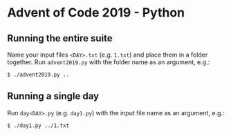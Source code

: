 # Advent of Code 2019 - Python
## Running the entire suite

Name your input files `<DAY>.txt` (e.g. `1.txt`) and place them in a folder together. Run `advent2019.py` with the folder name as an argument, e.g.:

```sh
$ ./advent2019.py ..
```

## Running a single day

Run `day<DAY>.py` (e.g. `day1.py`) with the input file name as an argument, e.g.:

```sh
$ ./day1.py ../1.txt
```